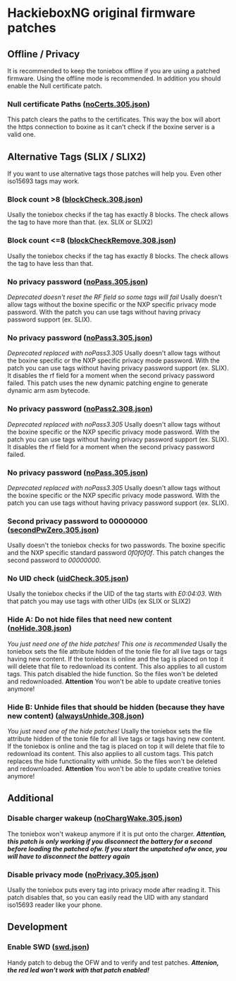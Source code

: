 # HackieboxNG original firmware patches
## Offline / Privacy
It is recommended to keep the toniebox offline if you are using a patched firmware. Using the offline mode is recommended. In addition you should enable the Null certificate patch.

### Null certificate Paths ([noCerts.305.json](https://github.com/toniebox-reverse-engineering/hackiebox_cfw_ng/blob/master/sd-bootloader-ng/bootmanager/sd/revvox/boot/patch/noCerts.305.json))
This patch clears the paths to the certificates. This way the box will abort the https connection to boxine as it can't check if the boxine server is a valid one. 

## Alternative Tags (SLIX / SLIX2)
If you want to use alternative tags those patches will help you. Even other iso15693 tags may work.

### Block count >8 ([blockCheck.308.json](https://github.com/toniebox-reverse-engineering/hackiebox_cfw_ng/blob/master/sd-bootloader-ng/bootmanager/sd/revvox/boot/patch/blockCheck.308.json))
Usally the toniebox checks if the tag has exactly 8 blocks. The check allows the tag to have more than that. (ex. SLIX or SLIX2)

### Block count <=8 ([blockCheckRemove.308.json](https://github.com/toniebox-reverse-engineering/hackiebox_cfw_ng/blob/master/sd-bootloader-ng/bootmanager/sd/revvox/boot/patch/blockCheckRemove.308.json))
Usally the toniebox checks if the tag has exactly 8 blocks. The check allows the tag to have less than that.

### No privacy password ([noPass.305.json](https://github.com/toniebox-reverse-engineering/hackiebox_cfw_ng/blob/master/sd-bootloader-ng/bootmanager/sd/revvox/boot/patch/noPass.305.json))
*Deprecated doesn't reset the RF field so some tags will fail*
Usally doesn't allow tags without the boxine specific or the NXP specific privacy mode password. With the patch you can use tags without having privacy password support (ex. SLIX).

### No privacy password ([noPass3.305.json](https://github.com/toniebox-reverse-engineering/hackiebox_cfw_ng/blob/master/sd-bootloader-ng/bootmanager/sd/revvox/boot/patch/noPass3.305.json))
*Deprecated replaced with noPass3.305*
Usally doesn't allow tags without the boxine specific or the NXP specific privacy mode password. With the patch you can use tags without having privacy password support (ex. SLIX). It disables the rf field for a moment when the second privacy password failed. This patch uses the new dynamic patching engine to generate dynamic arm asm bytecode.

### No privacy password ([noPass2.308.json](https://github.com/toniebox-reverse-engineering/hackiebox_cfw_ng/blob/master/sd-bootloader-ng/bootmanager/sd/revvox/boot/patch/noPass2.308.json))
*Deprecated replaced with noPass3.305*
Usally doesn't allow tags without the boxine specific or the NXP specific privacy mode password. With the patch you can use tags without having privacy password support (ex. SLIX). It disables the rf field for a moment when the second privacy password failed.

### No privacy password ([noPass.305.json](https://github.com/toniebox-reverse-engineering/hackiebox_cfw_ng/blob/master/sd-bootloader-ng/bootmanager/sd/revvox/boot/patch/noPass.305.json))
*Deprecated replaced with noPass3.305*
Usally doesn't allow tags without the boxine specific or the NXP specific privacy mode password. With the patch you can use tags without having privacy password support (ex. SLIX).

### Second privacy password to 00000000 ([secondPwZero.305.json](https://github.com/toniebox-reverse-engineering/hackiebox_cfw_ng/blob/master/sd-bootloader-ng/bootmanager/sd/revvox/boot/patch/secondPwZero.305.json))
Usally doesn't the toniebox checks for two passwords. The boxine specific and the NXP specific standard password *0f0f0f0f*. This patch changes the second password to *00000000*.


### No UID check ([uidCheck.305.json](https://github.com/toniebox-reverse-engineering/hackiebox_cfw_ng/blob/master/sd-bootloader-ng/bootmanager/sd/revvox/boot/patch/uidCheck.305.json))
Usally the toniebox checks if the UID of the tag starts with *E0:04:03*. With that patch you may use tags with other UIDs (ex SLIX or SLIX2)

### Hide A: Do not hide files that need new content ([noHide.308.json](https://github.com/toniebox-reverse-engineering/hackiebox_cfw_ng/blob/master/sd-bootloader-ng/bootmanager/sd/revvox/boot/patch/noHide.308.json))
*You just need one of the hide patches! This one is recommended*
Usally the toniebox sets the file attribute hidden of the tonie file for all live tags or tags having new content. If the toniebox is online and the tag is placed on top it will delete that file to redownload its content. This also applies to all custom tags. This patch disabled the hide function. So the files won't be deleted and redownloaded. **Attention** You won't be able to update creative tonies anymore!

### Hide B: Unhide files that should be hidden (because they have new content) ([alwaysUnhide.308.json](https://github.com/toniebox-reverse-engineering/hackiebox_cfw_ng/blob/master/sd-bootloader-ng/bootmanager/sd/revvox/boot/patch/alwaysUnhide.308.json))
*You just need one of the hide patches!*
Usally the toniebox sets the file attribute hidden of the tonie file for all live tags or tags having new content. If the toniebox is online and the tag is placed on top it will delete that file to redownload its content. This also applies to all custom tags. This patch replaces the hide functionality with unhide. So the files won't be deleted and redownloaded. **Attention** You won't be able to update creative tonies anymore!


## Additional
### Disable charger wakeup ([noChargWake.305.json](https://github.com/toniebox-reverse-engineering/hackiebox_cfw_ng/blob/master/sd-bootloader-ng/bootmanager/sd/revvox/boot/patch/noChargWake.305.json))
The toniebox won't wakeup anymore if it is put onto the charger. ***Attention, this patch is only working if you disconnect the battery for a second before loading the patched ofw. If you start the unpatched ofw once, you will have to disconnect the battery again***

### Disable privacy mode ([noPrivacy.305.json](https://github.com/toniebox-reverse-engineering/hackiebox_cfw_ng/blob/master/sd-bootloader-ng/bootmanager/sd/revvox/boot/patch/noPrivacy.305.json))
Usally the toniebox puts every tag into privacy mode after reading it. This patch disables that, so you can easily read the UID with any standard iso15693 reader like your phone.


##  Development
### Enable SWD ([swd.json](https://github.com/toniebox-reverse-engineering/hackiebox_cfw_ng/blob/master/sd-bootloader-ng/bootmanager/sd/revvox/boot/patch/swd.json))
Handy patch to debug the OFW and to verify and test patches.
***Attenion, the red led won't work with that patch enabled!***